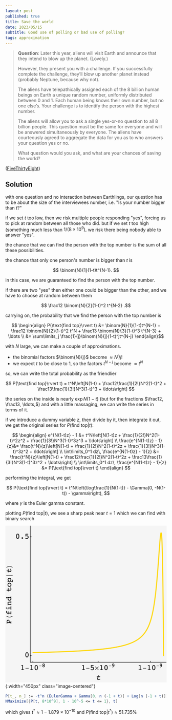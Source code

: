 ```yaml
---
layout: post
published: true
title: Save the world
date: 2023/05/15
subtitle: Good use of polling or bad use of polling?
tags: approximation 
---
```


>**Question**: Later this year, aliens will visit Earth and announce that they intend to blow up the planet. (Lovely.)
>
>However, they present you with a challenge. If you successfully complete the challenge, they’ll blow up another planet instead (probably Neptune, because why not).
>
>The aliens have telepathically assigned each of the 8 billion human beings on Earth a unique random number, uniformly distributed between $0$ and $1.$ Each human being knows their own number, but no one else’s. Your challenge is to identify the person with the highest number.
>
>The aliens will allow you to ask a single yes-or-no question to all $8$ billion people. This question must be the same for everyone and will be answered simultaneously by everyone. The aliens have courteously agreed to aggregate the data for you as to who answers your question yes or no.
>
>What question would you ask, and what are your chances of saving the world?

<!--more-->

([FiveThirtyEight]([URL](https://fivethirtyeight.com/features/can-you-save-the-world/)))

## Solution

with one question and no interaction between Earthlings, our question has to be about the size of the interviewees number, i.e. "Is your number bigger than $t$?"

if we set $t$ too low, then we risk multiple people responding "yes", forcing us to pick at random between all those who did. but if we set $t$ too high (something much less than $1/(8\times10^9),$ we risk there being nobody able to answer "yes".

the chance that we can find the person with the top number is the sum of all these possibilities.

the chance that only one person's number is bigger than $t$ is

$$ \binom{N}{1}(1-t)t^{N-1}. $$

in this case, we are guaranteed to find the person with the top number.

if there are two "yes" then either one could be bigger than the other, and we have to choose at random between them

$$ \frac12 \binom{N}{2}(1-t)^2 t^{N-2} .$$

carrying on, the probability that we find the person with the top number is 

$$ \begin{align}
  P(\text{find top}\rvert t) &= \binom{N}{1}(1-t)t^{N-1} + \frac12 \binom{N}{2}(1-t)^2 t^N + \frac13 \binom{N}{3}(1-t)^3 t^{N-3} + \ldots \\
  &= \sum\limits_j \frac{1}{j}\binom{N}{j}(1-t)^jt^{N-j}
\end{align}$$

with $N$ large, we can make a couple of approximations. 

- the binomial factors $\binom{N}{j}$ become $\approx N^j/j!$ 
- we expect $t$ to be close to $1,$ so the factors $t^{N-j}$ become $\approx t^N$ 

<!-- (for high powers of $j$ where the second one doesn't hold, the $(1-t)^j$ will have already supressed the term). -->

so, we can write the total probability as the friendlier

$$
  P(\text{find top}\rvert t) = t^N\left[N(1-t) + \frac12\frac{1}{2!}N^2(1-t)^2 + \frac13\frac{1}{3!}N^3(1-t)^3 + \ldots\right] 
$$

the series on the inside is nearly $\exp N(1-t)$ (but for the fractions $\frac12, \frac13, \ldots,$) and with a little massaging, we can write the series in terms of it. 

if we introduce a dummy variable $z,$ then divide by it, then integrate it out, we get the original series for $P(\text{find top}\rvert t):$

$$ 
  \begin{align}
e^{N(1-t)z} - 1 &= t^N\left[N(1-t)z + \frac{1}{2!}N^2(1-t)^2z^2 + \frac{1}{3!}N^3(1-t)^3z^3 + \ldots\right] \\
\frac{e^{N(1-t)z} - 1}{z}&= \frac{t^N}{z}\left[N(1-t) + \frac{1}{2!}N^2(1-t)^2z + \frac{1}{3!}N^3(1-t)^3z^2 + \ldots\right] \\
\int\limits_0^1 dz\, \frac{e^{N(1-t)z} - 1}{z} &= \frac{t^N}{z}\left[N(1-t) + \frac12\frac{1}{2!}N^2(1-t)^2z + \frac13\frac{1}{3!}N^3(1-t)^3z^2 + \ldots\right] \\
\int\limits_0^1 dz\, \frac{e^{N(1-t)z} - 1}{z} &= P(\text{find top}\rvert t)
\end{align} 
$$

performing the integral, we get

$$ P(\text{find top}\rvert t) = t^N\left(\log\frac{1}{N(1-t)} - \Gamma(0, -N(1-t)) - \gamma\right), $$

where $\gamma$ is the Euler gamma constant.

plotting $P(\text{find top}\rvert t),$ we see a sharp peak near $t=1$ which we can find with binary search

![](/img/2023-05-15-save-world-plot2.png){:width="450px" class="image-centered"}

```mathematica
P[t_, n_] := -t^n (EulerGamma + Gamma[0, n (-1 + t)] + Log[n (-1 + t)]);
NMaximize[{P[t, 8*10^9], 1 - 10^-5 <= t <= 1}, t]
```

which gives $t^* \approx 1-1.879\times10^{-10}$ and $P(\text{find top}\rvert t^*) \approx 51.735\%$

<br>

